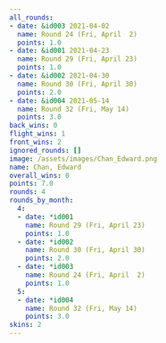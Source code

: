 ```yaml
---
all_rounds:
- date: &id003 2021-04-02
  name: Round 24 (Fri, April  2)
  points: 1.0
- date: &id001 2021-04-23
  name: Round 29 (Fri, April 23)
  points: 1.0
- date: &id002 2021-04-30
  name: Round 30 (Fri, April 30)
  points: 2.0
- date: &id004 2021-05-14
  name: Round 32 (Fri, May 14)
  points: 3.0
back_wins: 0
flight_wins: 1
front_wins: 2
ignored_rounds: []
image: /assets/images/Chan_Edward.png
name: Chan, Edward
overall_wins: 0
points: 7.0
rounds: 4
rounds_by_month:
  4:
  - date: *id001
    name: Round 29 (Fri, April 23)
    points: 1.0
  - date: *id002
    name: Round 30 (Fri, April 30)
    points: 2.0
  - date: *id003
    name: Round 24 (Fri, April  2)
    points: 1.0
  5:
  - date: *id004
    name: Round 32 (Fri, May 14)
    points: 3.0
skins: 2
---
```

